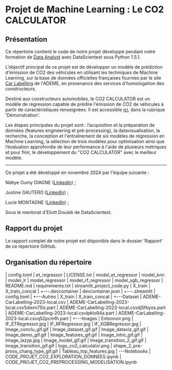 # Projet de Machine Learning : Le CO2 CALCULATOR

## Présentation

Ce répertoire contient le code de notre projet développé pendant notre formation de [Data Analyst](https://datascientest.com/formation-data-analyst) avec DataScientest sous Python 1.5.1.

L’objectif principal de ce projet est de développer un modèle de prédiction d'émission de CO2 des véhicules en utilisant les techniques de Machine Learning, sur la base de données officielles françaises fournies par le site [Car Labelling](https://carlabelling.ademe.fr/) de l'ADEME, en provenance des services d'homologation des constructeurs. 

Destiné aux constructeurs automobiles, le CO2 CALCULATOR est un modèle de régression capable de prédire l'émission de CO2 de véhicules à partir de caractéristiques renseignées. Il est accessible [ici](https://co2-calculator-project.streamlit.app/), dans la rubrique 'Démonstration'.

Les étapes principales du projet sont : l’acquisition et la préparation de données (features engineering et pré-processing), la datavisualisation, la recherche, la conception et l'entraînement de six modèles de régression en Machine Learning, la sélection de trois modèles pour optimisation ainsi que l’évaluation approfondie de leur performance à l'aide de plusieurs métriques et pour finir, le développement du "CO2 CALCULATOR" avec le meilleur modèle.



---
Ce projet a été développé en novembre 2024 par l'équipe suivante :

Ndèye Oumy DIAGNE ([LinkedIn](https://www.linkedin.com/in/ndeyeoumy-diagne/)) ;

Justine GAUTERO ([LinkedIn](https://www.linkedin.com/in/justine-gautero-4251aa130/)) ;

Lucie MONTAGNE ([LinkedIn](https://www.linkedin.com/in/lucie-montagne-ab93b465/)) ;


Sous le mentorat d'Eliott Douieb de DataScientest.





## Rapport du projet

Le rapport complet de notre projet est disponible dans le dossier 'Rapport' de ce répertoire GitHub.




## Organisation du répertoire
|   config.toml
|   et_regressor
|   LICENSE.txt
|   model_et_regressor
|   model_knn
|   model_lr
|   model_regressor
|   model_rf_regressor
|   model_xgb_regressor
|   README.md
|   requirements.txt
|   streamlit_project_code.py
|   X_train
|   X_train_concat
|
+---.devcontainer
|       devcontainer.json
|
+---.streamlit
|       config.toml
|
+---Autres
|       X_train
|       X_train_concat
|
+---Dataset
|       ADEME-CarLabelling-2023-local.csv
|       ADEME-CarLabelling-2023-local.csv5dwm75ls.part
|       ADEME-CarLabelling-2023-local.csvdj5fbyos.part
|       ADEME-CarLabelling-2023-local.csvlpklo94a.part
|       ADEME-CarLabelling-2023-local.csvq52pcmfh.part
|
+---Images
|       Entonnoir.png
|       IF_ETRegressor.jpg
|       IF_RFRegressor.jpg
|       IF_XGBRegressor.jpg
|       Image_conclu_gif.gif
|       Image_dataset_gif.gif
|       Image_dataviz_gif.gif
|       Image_demo_gif.gif
|       Image_features_gif.gif
|       Image_intro_gif.gif
|       Image_lazyp.jpg
|       Image_model_gif.gif
|       Image_transition_2_gif.gif
|       Image_transition_gif.gif
|       logo_co2_calculator.png
|       shape_2_pre-pross_chang_type_gif.gif
|       Tableau_top_features.jpg
|
\---Notebooks
    |   CODE_PROJET_CO2_EXPLORATION_DONNEES.ipynb
    |   CODE_PROJET_CO2_PREPROCESSING_MODELISATION.ipynb






